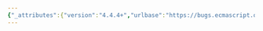 ```yaml
---
{"_attributes":{"version":"4.4.4+","urlbase":"https://bugs.ecmascript.org/","maintainer":"dherman@mozilla.com"},"bug":{"bug_id":3133,"creation_ts":"2014-08-13 15:30:00 -0700","short_desc":"CreateLinkSet() step 2","delta_ts":"2014-08-25 08:29:28 -0700","product":"Draft for 6th Edition","component":"editorial issue","version":"Rev 26: July 18, 2014 Draft","rep_platform":"All","op_sys":"All","bug_status":"RESOLVED","resolution":"FIXED","priority":"Normal","bug_severity":"enhancement","everconfirmed":true,"reporter":{"uid":"ian","name":"Ian 'Hixie' Hickson"},"assigned_to":{"uid":"allen","name":"Allen Wirfs-Brock"},"long_desc":[{"commentid":9786,"comment_count":0,"who":{"uid":"ian","name":"Ian 'Hixie' Hickson"},"bug_when":"2014-08-13 15:30:05 -0700","thetext":"From the spec:\n\n--------------------------------------\n15.2.5.2.1 CreateLinkSet(loader, startingLoad) Abstract Operation\n\nThe CreateLinkSet abstract operation creates a new LinkSet record by performing the following steps:\n\n1. Assert: loader is a Loader Record.\n2. If loader does not have all of the internal properties of a Loader Instance, throw a TypeError exception.\n--------------------------------------\n\n...but CreateLinkSet() is called with loader set to a Loader Record. Maybe it means loader.[[LoaderObj]], or maybe Loader records and Loader objects should be merged, since there seems to be a 1:1 mapping."},{"commentid":9814,"comment_count":1,"who":{"uid":"allen","name":"Allen Wirfs-Brock"},"bug_when":"2014-08-20 10:55:14 -0700","thetext":"fixed in rev27 editor's draft\n\n(deleted line 2, object related validation)"},{"commentid":9938,"comment_count":2,"who":{"uid":"allen","name":"Allen Wirfs-Brock"},"bug_when":"2014-08-25 08:29:28 -0700","thetext":"fixed in rev27 draft"}]}}
---
```

